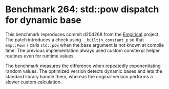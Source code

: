 # Benchmark 264: std::pow dispatch for dynamic base

This benchmark reproduces commit d20d268 from the [Empirical](https://github.com/devosoft/Empirical) project. The patch introduces a check using `__builtin_constant_p` so that `emp::Pow()` calls `std::pow` when the base argument is not known at compile time. The previous implementation always used custom constexpr helper routines even for runtime values.

The benchmark measures the difference when repeatedly exponentiating random values. The optimized version detects dynamic bases and lets the standard library handle them, whereas the original version performs a slower custom calculation.
